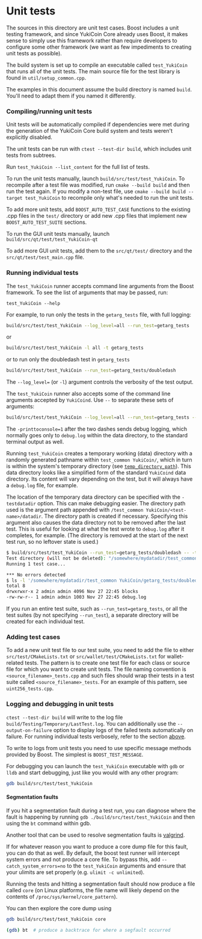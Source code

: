 # Unit tests

The sources in this directory are unit test cases. Boost includes a
unit testing framework, and since YukiCoin Core already uses Boost, it makes
sense to simply use this framework rather than require developers to
configure some other framework (we want as few impediments to creating
unit tests as possible).

The build system is set up to compile an executable called `test_YukiCoin`
that runs all of the unit tests. The main source file for the test library is found in
`util/setup_common.cpp`.

The examples in this document assume the build directory is named
`build`. You'll need to adapt them if you named it differently.

### Compiling/running unit tests

Unit tests will be automatically compiled if dependencies were met
during the generation of the YukiCoin Core build system
and tests weren't explicitly disabled.

The unit tests can be run with `ctest --test-dir build`, which includes unit
tests from subtrees.

Run `test_YukiCoin --list_content` for the full list of tests.

To run the unit tests manually, launch `build/src/test/test_YukiCoin`. To recompile
after a test file was modified, run `cmake --build build` and then run the test again. If you
modify a non-test file, use `cmake --build build --target test_YukiCoin` to recompile only what's needed
to run the unit tests.

To add more unit tests, add `BOOST_AUTO_TEST_CASE` functions to the existing
.cpp files in the `test/` directory or add new .cpp files that
implement new `BOOST_AUTO_TEST_SUITE` sections.

To run the GUI unit tests manually, launch `build/src/qt/test/test_YukiCoin-qt`

To add more GUI unit tests, add them to the `src/qt/test/` directory and
the `src/qt/test/test_main.cpp` file.

### Running individual tests

The `test_YukiCoin` runner accepts command line arguments from the Boost
framework. To see the list of arguments that may be passed, run:

```
test_YukiCoin --help
```

For example, to run only the tests in the `getarg_tests` file, with full logging:

```bash
build/src/test/test_YukiCoin --log_level=all --run_test=getarg_tests
```

or

```bash
build/src/test/test_YukiCoin -l all -t getarg_tests
```

or to run only the doubledash test in `getarg_tests`

```bash
build/src/test/test_YukiCoin --run_test=getarg_tests/doubledash
```

The `--log_level=` (or `-l`) argument controls the verbosity of the test output.

The `test_YukiCoin` runner also accepts some of the command line arguments accepted by
`YukiCoind`. Use `--` to separate these sets of arguments:

```bash
build/src/test/test_YukiCoin --log_level=all --run_test=getarg_tests -- -printtoconsole=1
```

The `-printtoconsole=1` after the two dashes sends debug logging, which
normally goes only to `debug.log` within the data directory, to the
standard terminal output as well.

Running `test_YukiCoin` creates a temporary working (data) directory with a randomly
generated pathname within `test_common YukiCoin/`, which in turn is within
the system's temporary directory (see
[`temp_directory_path`](https://en.cppreference.com/w/cpp/filesystem/temp_directory_path)).
This data directory looks like a simplified form of the standard `YukiCoind` data
directory. Its content will vary depending on the test, but it will always
have a `debug.log` file, for example.

The location of the temporary data directory can be specified with the
`-testdatadir` option. This can make debugging easier. The directory
path used is the argument path appended with
`/test_common YukiCoin/<test-name>/datadir`.
The directory path is created if necessary.
Specifying this argument also causes the data directory
not to be removed after the last test. This is useful for looking at
what the test wrote to `debug.log` after it completes, for example.
(The directory is removed at the start of the next test run,
so no leftover state is used.)

```bash
$ build/src/test/test_YukiCoin --run_test=getarg_tests/doubledash -- -testdatadir=/somewhere/mydatadir
Test directory (will not be deleted): "/somewhere/mydatadir/test_common YukiCoin/getarg_tests/doubledash/datadir"
Running 1 test case...

*** No errors detected
$ ls -l '/somewhere/mydatadir/test_common YukiCoin/getarg_tests/doubledash/datadir'
total 8
drwxrwxr-x 2 admin admin 4096 Nov 27 22:45 blocks
-rw-rw-r-- 1 admin admin 1003 Nov 27 22:45 debug.log
```

If you run an entire test suite, such as `--run_test=getarg_tests`, or all the test suites
(by not specifying `--run_test`), a separate directory
will be created for each individual test.

### Adding test cases

To add a new unit test file to our test suite, you need
to add the file to either `src/test/CMakeLists.txt` or
`src/wallet/test/CMakeLists.txt` for wallet-related tests. The pattern is to create
one test file for each class or source file for which you want to create
unit tests. The file naming convention is `<source_filename>_tests.cpp`
and such files should wrap their tests in a test suite
called `<source_filename>_tests`. For an example of this pattern,
see `uint256_tests.cpp`.

### Logging and debugging in unit tests

`ctest --test-dir build` will write to the log file `build/Testing/Temporary/LastTest.log`. You can
additionally use the `--output-on-failure` option to display logs of the failed tests automatically
on failure. For running individual tests verbosely, refer to the section
[above](#running-individual-tests).

To write to logs from unit tests you need to use specific message methods
provided by Boost. The simplest is `BOOST_TEST_MESSAGE`.

For debugging you can launch the `test_YukiCoin` executable with `gdb` or `lldb` and
start debugging, just like you would with any other program:

```bash
gdb build/src/test/test_YukiCoin
```

#### Segmentation faults

If you hit a segmentation fault during a test run, you can diagnose where the fault
is happening by running `gdb ./build/src/test/test_YukiCoin` and then using the `bt` command
within gdb.

Another tool that can be used to resolve segmentation faults is
[valgrind](https://valgrind.org/).

If for whatever reason you want to produce a core dump file for this fault, you can do
that as well. By default, the boost test runner will intercept system errors and not
produce a core file. To bypass this, add `--catch_system_errors=no` to the
`test_YukiCoin` arguments and ensure that your ulimits are set properly (e.g. `ulimit -c
unlimited`).

Running the tests and hitting a segmentation fault should now produce a file called `core`
(on Linux platforms, the file name will likely depend on the contents of
`/proc/sys/kernel/core_pattern`).

You can then explore the core dump using
```bash
gdb build/src/test/test_YukiCoin core

(gdb) bt  # produce a backtrace for where a segfault occurred
```
